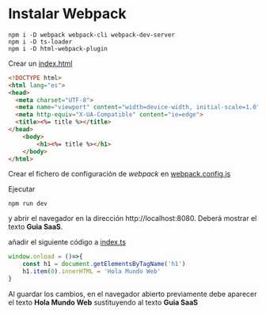 # Instalar Webpack

```
npm i -D webpack webpack-cli webpack-dev-server
npm i -D ts-loader
npm i -D html-webpack-plugin
```

Crear un [index.html](../src/index.html)

```html
<!DOCTYPE html>
<html lang="es">
<head>
  <meta charset="UTF-8">
  <meta name="viewport" content="width=device-width, initial-scale=1.0">
  <meta http-equiv="X-UA-Compatible" content="ie=edge">
  <title><%= title %></title>
</head>
	<body>
		<h1><%= title %></h1>
	</body>
</html>
```

Crear el fichero de configuración de _webpack_ en [webpack.config.js](../webpack.config.js)

Ejecutar 

`npm run dev`

y abrir el navegador en la dirección http://localhost:8080. Deberá mostrar el texto **Guia SaaS**.

añadir el siguiente código a [index.ts](../src/index.ts)

```js
window.onload = ()=>{
	const h1 = document.getElementsByTagName('h1')
	h1.item(0).innerHTML = 'Hola Mundo Web'
}
```

Al guardar los cambios, en el navegador abierto previamente debe aparecer el texto **Hola Mundo Web** sustituyendo al texto **Guia SaaS**